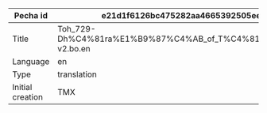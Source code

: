 |Pecha id | e21d1f6126bc475282aa4665392505ee
| --- | --- 
|Title | Toh_729-Dh%C4%81ra%E1%B9%87%C4%AB_of_T%C4%81r%C4%81-v2.bo.en 
|Language | en
|Type | translation
|Initial creation | TMX